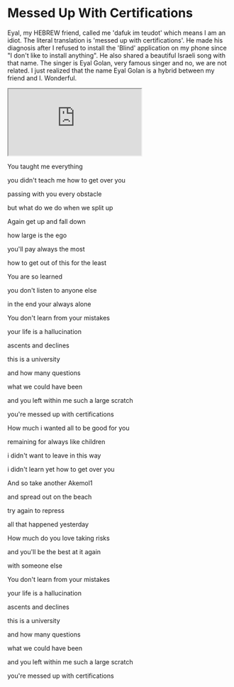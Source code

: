 # Messed Up With Certifications

Eyal, my HEBREW friend, called me 'dafuk im teudot' which means I am an idiot. The literal translation is 'messed up with certifications'. He made his diagnosis after I refused to install the 'Blind' application on my phone since "I don't like to install anything". He also shared a beautiful Israeli song with that name. The singer is Eyal Golan, very famous singer and no, we are not related. I just realized that the name Eyal Golan is a hybrid between my friend and I. Wonderful.

<div class="video-container">
  <iframe
  src="https://www.youtube.com/embed/S3WLy5Dv9Dk"
  allowfullscreen="allowfullscreen">
  </iframe>
</div>


You taught me everything

you didn't teach me how to get over you

passing with you every obstacle

but what do we do when we split up


Again get up and fall down

how large is the ego

you'll pay always the most

how to get out of this for the least

You are so learned

you don't listen to anyone else

in the end your always alone


You don't learn from your mistakes

your life is a hallucination

ascents and declines

this is a university

and how many questions

what we could have been

and you left within me such a large scratch

you're messed up with certifications


How much i wanted all to be good for you

remaining for always like children

i didn't want to leave in this way

i didn't learn yet how to get over you


And so take another Akemol1

and spread out on the beach

try again to repress

all that happened yesterday


How much do you love taking risks

and you'll be the best at it again

with someone else


You don't learn from your mistakes

your life is a hallucination

ascents and declines

this is a university

and how many questions

what we could have been

and you left within me such a large scratch

you're messed up with certifications
